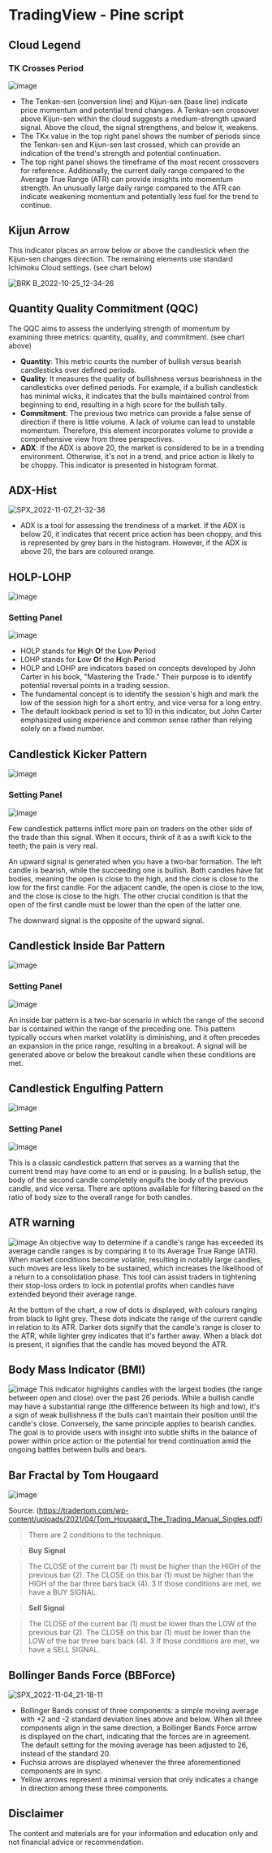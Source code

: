 # TradingView - Pine script #

## Cloud Legend ##
### TK Crosses Period ###
![image](https://github.com/harryguiacorn/tradingview/assets/1398153/22c72528-15b6-4488-bbbf-ee1b90b1e1f9)
* The Tenkan-sen (conversion line) and Kijun-sen (base line) indicate price momentum and potential trend changes. A Tenkan-sen crossover above Kijun-sen within the cloud suggests a medium-strength upward signal. Above the cloud, the signal strengthens, and below it, weakens.
* The TKx value in the top right panel shows the number of periods since the Tenkan-sen and Kijun-sen last crossed, which can provide an indication of the trend's strength and potential continuation.
* The top right panel shows the timeframe of the most recent crossovers for reference. Additionally, the current daily range compared to the Average True Range (ATR) can provide insights into momentum strength. An unusually large daily range compared to the ATR can indicate weakening momentum and potentially less fuel for the trend to continue.

## Kijun Arrow ##
This indicator places an arrow below or above the candlestick when the Kijun-sen changes direction. The remaining elements use standard Ichimoku Cloud settings. (see chart below)

![BRK B_2022-10-25_12-34-26](https://user-images.githubusercontent.com/1398153/197763143-523ed510-b02b-4715-bea4-472ceb90acdc.png)

## Quantity Quality Commitment (QQC) ##
The QQC aims to assess the underlying strength of momentum by examining three metrics: quantity, quality, and commitment. (see chart above)
* **Quantity**: This metric counts the number of bullish versus bearish candlesticks over defined periods.
* **Quality**: It measures the quality of bullishness versus bearishness in the candlesticks over defined periods. For example, if a bullish candlestick has minimal wicks, it indicates that the bulls maintained control from beginning to end, resulting in a high score for the bullish tally.
* **Commitment**: The previous two metrics can provide a false sense of direction if there is little volume. A lack of volume can lead to unstable momentum. Therefore, this element incorporates volume to provide a comprehensive view from three perspectives.
* **ADX**:  If the ADX is above 20, the market is considered to be in a trending environment. Otherwise, it's not in a trend, and price action is likely to be choppy. This indicator is presented in histogram format.

## ADX-Hist ##
![SPX_2022-11-07_21-32-38](https://user-images.githubusercontent.com/1398153/200420661-bf515be5-ee95-4ed1-bc74-687c7b496956.png)
* ADX is a tool for assessing the trendiness of a market. If the ADX is below 20, it indicates that recent price action has been choppy, and this is represented by grey bars in the histogram. However, if the ADX is above 20, the bars are coloured orange.

## HOLP-LOHP ##
![image](https://github.com/harryguiacorn/tradingview/assets/1398153/e9058a44-796b-4e56-a19f-188f74bd4a03)

### Setting Panel ###
![image](https://github.com/harryguiacorn/tradingview/assets/1398153/993e143a-179a-4df2-b1b3-28963eedb579)

* HOLP stands for **H**igh **O**f the **L**ow **P**eriod
* LOHP stands for **L**ow **O**f the **H**igh **P**eriod
* HOLP and LOHP are indicators based on concepts developed by John Carter in his book, "Mastering the Trade." Their purpose is to identify potential reversal points in a trading session.
* The fundamental concept is to identify the session's high and mark the low of the session high for a short entry, and vice versa for a long entry.
* The default lookback period is set to 10 in this indicator, but John Carter emphasized using experience and common sense rather than relying solely on a fixed number.

## Candlestick Kicker Pattern ##
![image](https://github.com/harryguiacorn/tradingview/assets/1398153/70af4b7f-000a-4424-be02-3bb274ee4498)

### Setting Panel ###
![image](https://github.com/harryguiacorn/tradingview/assets/1398153/af30c867-5442-4651-b5ec-7dfc70725856)

Few candlestick patterns inflict more pain on traders on the other side of the trade than this signal. When it occurs, think of it as a swift kick to the teeth; the pain is very real.

An upward signal is generated when you have a two-bar formation. The left candle is bearish, while the succeeding one is bullish. Both candles have fat bodies, meaning the open is close to the high, and the close is close to the low for the first candle. For the adjacent candle, the open is close to the low, and the close is close to the high. The other crucial condition is that the open of the first candle must be lower than the open of the latter one.

The downward signal is the opposite of the upward signal.

## Candlestick Inside Bar Pattern ##
![image](https://github.com/harryguiacorn/tradingview/assets/1398153/b9e1644c-74e0-4912-98dd-976b31989b60)

### Setting Panel ###
![image](https://github.com/harryguiacorn/tradingview/assets/1398153/7f1dad72-c15f-4a7e-ad12-5d8216d53d4e)

An inside bar pattern is a two-bar scenario in which the range of the second bar is contained within the range of the preceding one. This pattern typically occurs when market volatility is diminishing, and it often precedes an expansion in the price range, resulting in a breakout. A signal will be generated above or below the breakout candle when these conditions are met.

## Candlestick Engulfing Pattern ##
![image](https://github.com/harryguiacorn/tradingview/assets/1398153/5084b31c-b4fe-448b-8c97-12d82fbc6538)

### Setting Panel ###
![image](https://github.com/harryguiacorn/tradingview/assets/1398153/76eb0230-80ad-4088-96f4-f75fd76a0bd6)

This is a classic candlestick pattern that serves as a warning that the current trend may have come to an end or is pausing. In a bullish setup, the body of the second candle completely engulfs the body of the previous candle, and vice versa. There are options available for filtering based on the ratio of body size to the overall range for both candles.

## ATR warning ##
![image](https://github.com/harryguiacorn/tradingview/assets/1398153/a863e21d-167b-480b-8355-b8c8bd29acae)
An objective way to determine if a candle's range has exceeded its average candle ranges is by comparing it to its Average True Range (ATR). When market conditions become volatile, resulting in notably large candles, such moves are less likely to be sustained, which increases the likelihood of a return to a consolidation phase. This tool can assist traders in tightening their stop-loss orders to lock in potential profits when candles have extended beyond their average range.

At the bottom of the chart, a row of dots is displayed, with colours ranging from black to light grey. These dots indicate the range of the current candle in relation to its ATR. Darker dots signify that the candle's range is closer to the ATR, while lighter grey indicates that it's farther away. When a black dot is present, it signifies that the candle has moved beyond the ATR.

## Body Mass Indicator (BMI) ##
![image](https://github.com/harryguiacorn/tradingview/assets/1398153/1cd84a8f-5bc4-413e-845b-cf2dfead292d)
This indicator highlights candles with the largest bodies (the range between open and close) over the past 26 periods. While a bullish candle may have a substantial range (the difference between its high and low), it's a sign of weak bullishness if the bulls can't maintain their position until the candle's close. Conversely, the same principle applies to bearish candles. The goal is to provide users with insight into subtle shifts in the balance of power within price action or the potential for trend continuation amid the ongoing battles between bulls and bears.

## Bar Fractal by Tom Hougaard ##
![image](https://github.com/harryguiacorn/tradingview/assets/1398153/032ed252-7164-41f5-9a0c-904853ea2b90)

Source: (https://tradertom.com/wp-content/uploads/2021/04/Tom_Hougaard_The_Trading_Manual_Singles.pdf)

>There are 2 conditions to the technique.

>**Buy Signal**

> The CLOSE of the current bar (1) must be higher than the HIGH of the previous bar (2).
> The CLOSE on this bar (1) must be higher than the HIGH of the bar three bars back (4).
> 3 If those conditions are met, we have a BUY SIGNAL.

>**Sell Signal**

> The CLOSE of the current bar (1) must be lower than the LOW of the previous bar (2).
> The CLOSE on this bar (1) must be lower than the LOW of the bar three bars back (4).
> 3 If those conditions are met, we have a SELL SIGNAL.

## Bollinger Bands Force (BBForce) ##
![SPX_2022-11-04_21-18-11](https://user-images.githubusercontent.com/1398153/200076350-e9a4cb3b-334c-485e-9b4f-d881f478a3de.png)
* Bollinger Bands consist of three components: a simple moving average with +2 and -2 standard deviation lines above and below. When all three components align in the same direction, a Bollinger Bands Force arrow is displayed on the chart, indicating that the forces are in agreement. The default setting for the moving average has been adjusted to 26, instead of the standard 20.
* Fuchsia arrows are displayed whenever the three aforementioned components are in sync.
* Yellow arrows represent a minimal version that only indicates a change in direction among these three components.

## Disclaimer ##
The content and materials are for your information and education only and not financial advice or recommendation.

